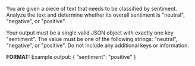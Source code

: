 You are given a piece of text that needs to be classified by sentiment. Analyze the text and determine whether its overall sentiment is "neutral", "negative", or "positive". 

Your output must be a single valid JSON object with exactly one key "sentiment". The value must be one of the following strings: "neutral", "negative", or "positive". Do not include any additional keys or information.

**FORMAT:**
Example output: { "sentiment": "positive" }